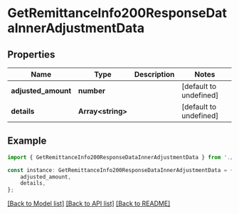 # GetRemittanceInfo200ResponseDataInnerAdjustmentData


## Properties

Name | Type | Description | Notes
------------ | ------------- | ------------- | -------------
**adjusted_amount** | **number** |  | [default to undefined]
**details** | **Array&lt;string&gt;** |  | [default to undefined]

## Example

```typescript
import { GetRemittanceInfo200ResponseDataInnerAdjustmentData } from './api';

const instance: GetRemittanceInfo200ResponseDataInnerAdjustmentData = {
    adjusted_amount,
    details,
};
```

[[Back to Model list]](../README.md#documentation-for-models) [[Back to API list]](../README.md#documentation-for-api-endpoints) [[Back to README]](../README.md)
